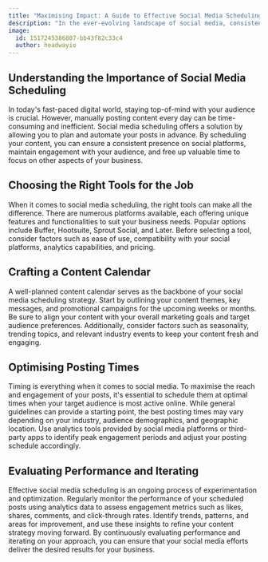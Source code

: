 ```yaml
---
title: "Maximising Impact: A Guide to Effective Social Media Scheduling for Businesses"
description: "In the ever-evolving landscape of social media, consistency is key. Yet, finding the balance between maintaining a steady stream of content and ensuring its quality can be a daunting task for businesses. Enter the art of social media scheduling—a powerful tool that allows you to plan, organise, and optimise your content strategy for maximum impact. In this guide, we'll explore how businesses can harness the power of social media scheduling to streamline their efforts and drive results."
image:
  id: 1517245386807-bb43f82c33c4
  author: headwayio
---
```


## Understanding the Importance of Social Media Scheduling

In today's fast-paced digital world, staying top-of-mind with your audience is crucial. However, manually posting content every day can be time-consuming and inefficient. Social media scheduling offers a solution by allowing you to plan and automate your posts in advance. By scheduling your content, you can ensure a consistent presence on social platforms, maintain engagement with your audience, and free up valuable time to focus on other aspects of your business.

## Choosing the Right Tools for the Job

When it comes to social media scheduling, the right tools can make all the difference. There are numerous platforms available, each offering unique features and functionalities to suit your business needs. Popular options include Buffer, Hootsuite, Sprout Social, and Later. Before selecting a tool, consider factors such as ease of use, compatibility with your social platforms, analytics capabilities, and pricing.

## Crafting a Content Calendar

A well-planned content calendar serves as the backbone of your social media scheduling strategy. Start by outlining your content themes, key messages, and promotional campaigns for the upcoming weeks or months. Be sure to align your content with your overall marketing goals and target audience preferences. Additionally, consider factors such as seasonality, trending topics, and relevant industry events to keep your content fresh and engaging.

## Optimising Posting Times

Timing is everything when it comes to social media. To maximise the reach and engagement of your posts, it's essential to schedule them at optimal times when your target audience is most active online. While general guidelines can provide a starting point, the best posting times may vary depending on your industry, audience demographics, and geographic location. Use analytics tools provided by social media platforms or third-party apps to identify peak engagement periods and adjust your posting schedule accordingly.

## Evaluating Performance and Iterating

Effective social media scheduling is an ongoing process of experimentation and optimization. Regularly monitor the performance of your scheduled posts using analytics data to assess engagement metrics such as likes, shares, comments, and click-through rates. Identify trends, patterns, and areas for improvement, and use these insights to refine your content strategy moving forward. By continuously evaluating performance and iterating on your approach, you can ensure that your social media efforts deliver the desired results for your business.
